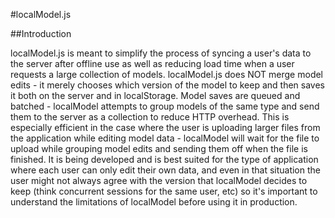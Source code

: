#localModel.js

##Introduction

localModel.js is meant to simplify the process of syncing a user's data to the server after offline use as well as reducing load time when a user requests a large collection of models. localModel.js does NOT merge model edits - it merely chooses which version of the model to keep and then saves it both on the server and in localStorage. Model saves are queued and batched - localModel attempts to group models of the same type and send them to the server as a collection to reduce HTTP overhead. This is especially efficient in the case where the user is uploading larger files from the application while editing model data - localModel will wait for the file to upload while grouping model edits and sending them off when the file is finished. It is being developed and is best suited for the type of application where each user can only edit their own data, and even in that situation the user might not always agree with the version that localModel decides to keep (think concurrent sessions for the same user, etc) so it's important to understand the limitations of localModel before using it in production.
